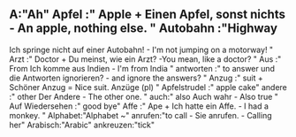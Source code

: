 A:"Ah"
Apfel :" Apple 
+
Einen Apfel, sonst nichts - An apple, nothing else.
"
Autobahn :"Highway 
-
Ich springe nicht auf einer Autobahn! - I'm not jumping on a motorway!
"
Arzt :" Doctor 
+
Du meinst, wie ein Arzt? -You mean, like a doctor?
"
Aus :" From
Ich komme aus Indien - I'm from India
"
antworten :" to answer
und die Antworten ignorieren? - and ignore the answers?
"
Anzug :"
suit 
+
Schöner Anzug = Nice suit.
Anzüge (pl)
"
Apfelstrudel :" apple cake"
andere :"
other
Der Andere - The other one. 
"
auch:"
also
Auch wahr - Also true
"
Auf Wiedersehen :" good bye"
Affe :"
Ape
+
Ich hatte ein Affe. - I had a monkey.
"
Alphabet:"Alphabet ~"
anrufen:"to call - Sie anrufen. - Calling her"
Arabisch:"Arabic"
ankreuzen:"tick"